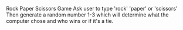  Rock Paper Scissors Game
Ask user to type 'rock' 'paper' or 'scissors' 
Then generate a random number 1-3 which will determine what the computer chose and who wins or if it's a tie. 
